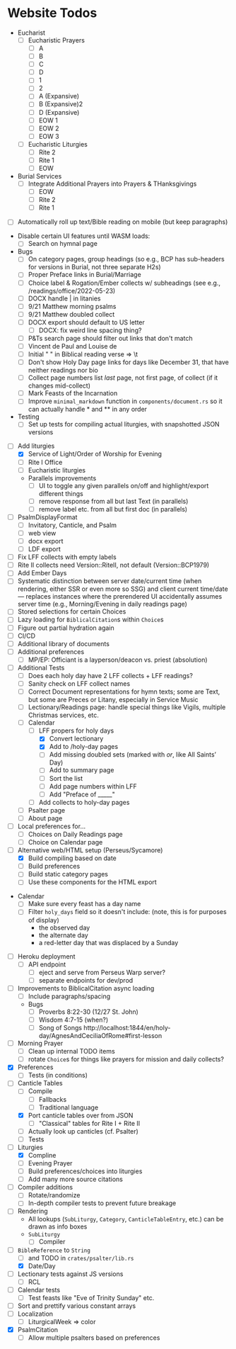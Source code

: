 Website Todos
=============

- Eucharist
  - [ ] Eucharistic Prayers
    - [ ] A
    - [ ] B
    - [ ] C
    - [ ] D
    - [ ] 1
    - [ ] 2
    - [ ] A (Expansive)
    - [ ] B (Expansive)2
    - [ ] D (Expansive)
    - [ ] EOW 1
    - [ ] EOW 2
    - [ ] EOW 3
  - [ ] Eucharistic Liturgies
    - [ ] Rite 2
    - [ ] Rite 1
    - [ ] EOW
- Burial Services
  - [ ] Integrate Additional Prayers into Prayers & THanksgivings
      - [ ] EOW
      - [ ] Rite 2
      - [ ] Rite 1
- [ ] Automatically roll up text/Bible reading on mobile (but keep paragraphs)
- Disable certain UI features until WASM loads:
  - [ ] Search on hymnal page
- Bugs
  - [ ] On category pages, group headings (so e.g., BCP has sub-headers for versions in Burial, not three separate H2s)
  - [ ] Proper Preface links in Burial/Marriage
  - [ ] Choice label & Rogation/Ember collects w/ subheadings (see e.g., /readings/office/2022-05-23)
  - [ ] DOCX handle | in litanies
  - [ ] 9/21 Matthew morning psalms
  - [ ] 9/21 Matthew doubled collect
  - [ ] DOCX export should default to US letter
    - [ ] DOCX: fix weird line spacing thing?
  - [ ] P&Ts search page should filter out links that don't match
  - [ ] Vincent de Paul and Louise de
  - [ ] Initial "  " in Biblical reading verse => \t
  - [ ] Don't show Holy Day page links for days like December 31, that have neither readings nor bio
  - [ ] Collect page numbers list *last* page, not first page, of collect (if it changes mid-collect)
  - [ ] Mark Feasts of the Incarnation 
  - [ ] Improve `minimal_markdown` function in `components/document.rs` so it can actually handle * and ** in any order
- Testing
  - [ ] Set up tests for compiling actual liturgies, with snapshotted JSON versions
- [ ] Add liturgies
  - [x] Service of Light/Order of Worship for Evening
  - [ ] Rite I Office
  - [ ] Eucharistic liturgies
  - Parallels improvements
    - [ ] UI to toggle any given parallels on/off and highlight/export different things
    - [ ] remove response from all but last Text (in parallels)
    - [ ] remove label etc. from all but first doc (in parallels)
- [ ] PsalmDisplayFormat
  - [ ] Invitatory, Canticle, and Psalm
  - [ ] web view
  - [ ] docx export
  - [ ] LDF export
- [ ] Fix LFF collects with empty labels
- [ ] Rite II collects need Version::RiteII, not default (Version::BCP1979)
- [ ] Add Ember Days
- [ ] Systematic distinction between server date/current time (when rendering, either SSR or even more so SSG) and client current time/date — replaces instances where the prerendered UI accidentally assumes server time (e.g., Morning/Evening in daily readings page)
- [ ] Stored selections for certain Choices
- [ ] Lazy loading for `BiblicalCitation`s within `Choice`s
- [ ] Figure out partial hydration again
- [ ] CI/CD
- [ ] Additional library of documents
- [ ] Additional preferences
  - [ ] MP/EP: Officiant is a layperson/deacon vs. priest (absolution)
- [ ] Additional Tests
	- [ ] Does each holy day have 2 LFF collects + LFF readings?
  - [ ] Sanity check on LFF collect names
  - [ ] Correct Document representations for hymn texts; some are Text, but some are Preces or Litany, especially in Service Music
  - [ ] Lectionary/Readings page: handle special things like Vigils, multiple Christmas services, etc.
  - [ ] Calendar
    - [ ] LFF propers for holy days
      - [x] Convert lectionary
      - [x] Add to /holy-day pages
      - [ ] Add missing doubled sets (marked with *or*, like All Saints’ Day)
      - [ ] Add to summary page
      - [ ] Sort the list
      - [ ] Add page numbers within LFF
      - [ ] Add "Preface of _____"
    - [ ] Add collects to holy-day pages
  - [ ] Psalter page
  - [ ] About page
- [ ] Local preferences for...
  - [ ] Choices on Daily Readings page
  - [ ] Choice on Calendar page
- [ ] Alternative web/HTML setup (Perseus/Sycamore)
  - [x] Build compiling based on date
  - [ ] Build preferences
  - [ ] Build static category pages
  - [ ] Use these components for the HTML export
- Calendar 
  - [ ] Make sure every feast has a day name
  - [ ] Filter `holy_days` field so it doesn't include: (note, this is for purposes of display)
    - the observed day
    - the alternate day
    - a red-letter day that was displaced by a Sunday
- [ ] Heroku deployment
  - [ ] API endpoint
    - [ ] eject and serve from Perseus Warp server?
    - [ ] separate endpoints for dev/prod 
- [ ] Improvements to BiblicalCitation async loading
  - [ ] Include paragraphs/spacing
  - Bugs
    - [ ] Proverbs 8:22-30 (12/27 St. John)
    - [ ] Wisdom 4:7-15 (when?)
    - [ ] Song of Songs http://localhost:1844/en/holy-day/AgnesAndCeciliaOfRome#first-lesson
- [ ] Morning Prayer
  - [ ] Clean up internal TODO items
  - [ ] rotate `Choice`s for things like prayers for mission and daily collects?
- [x] Preferences
  - [ ] Tests (in conditions)
- [ ] Canticle Tables
  - [ ] Compile
    - [ ] Fallbacks
    - [ ] Traditional language
  - [x] Port canticle tables over from JSON
    - [ ] "Classical" tables for Rite I + Rite II
  - [ ] Actually look up canticles (cf. Psalter)
  - [ ] Tests
- [ ] Liturgies
  - [x] Compline
  - [ ] Evening Prayer
  - [ ] Build preferences/choices into liturgies
  - [ ] Add many more source citations
- [ ] Compiler additions
  - [ ] Rotate/randomize
  - [ ] In-depth compiler tests to prevent future breakage
- [ ] Rendering
  - All lookups (`SubLiturgy`, `Category`, `CanticleTableEntry`, etc.) can be drawn as info boxes
  - `SubLiturgy`
    - [ ] Compiler
- [ ] `BibleReference` to `String`
  - [ ] and TODO in `crates/psalter/lib.rs`
  - [x] Date/Day
- [ ] Lectionary tests against JS versions
  - [ ] RCL
- [ ] Calendar tests
  - [ ] Test feasts like "Eve of Trinity Sunday" etc.
- [ ] Sort and prettify various constant arrays
- [ ] Localization
  - [ ] LiturgicalWeek => color
- [x] PsalmCitation
  - [ ] Allow multiple psalters based on preferences